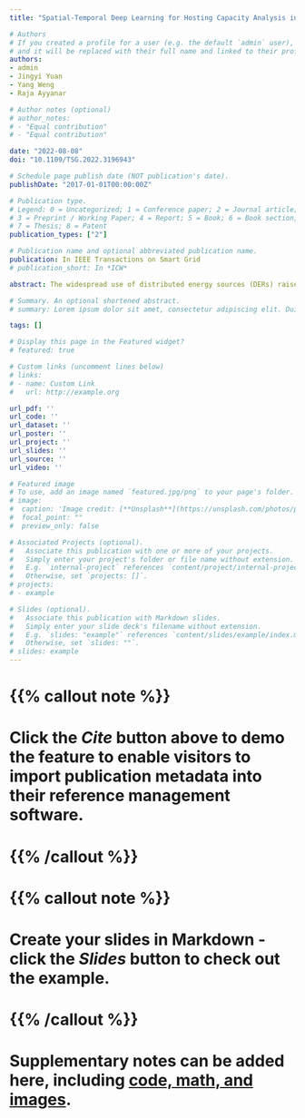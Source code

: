 ```yaml
---
title: "Spatial-Temporal Deep Learning for Hosting Capacity Analysis in Distribution Grids"

# Authors
# If you created a profile for a user (e.g. the default `admin` user), write the username (folder name) here 
# and it will be replaced with their full name and linked to their profile.
authors:
- admin
- Jingyi Yuan
- Yang Weng
- Raja Ayyanar

# Author notes (optional)
# author_notes:
# - "Equal contribution"
# - "Equal contribution"

date: "2022-08-08"
doi: "10.1109/TSG.2022.3196943"

# Schedule page publish date (NOT publication's date).
publishDate: "2017-01-01T00:00:00Z"

# Publication type.
# Legend: 0 = Uncategorized; 1 = Conference paper; 2 = Journal article;
# 3 = Preprint / Working Paper; 4 = Report; 5 = Book; 6 = Book section;
# 7 = Thesis; 8 = Patent
publication_types: ["2"]

# Publication name and optional abbreviated publication name.
publication: In IEEE Transactions on Smart Grid
# publication_short: In *ICW*

abstract: The widespread use of distributed energy sources (DERs) raises significant challenges for power system design, planning, and operation, leading to wide adaptation of tools on hosting capacity analysis (HCA). Traditional HCA methods conduct extensive power flow analysis. Due to the computation burden, these time-consuming methods fail to provide online hosting capacity (HC) in large distribution systems. To solve the problem, we first propose a deep learning-based problem formulation for HCA, which conducts offline training and determines HC in real time. The used learning model, long short-term memory (LSTM), implements historical time-series data to capture periodical patterns in distribution systems. However, directly applying LSTMs suffers from low accuracy due to the lack of consideration on spatial information, where location information like feeder topology is critical in nodal HCA. Therefore, we modify the forget gate function to dual forget gates, to capture the spatial correlation within the grid. Such a design turns the LSTM into the Spatial-Temporal LSTM (ST-LSTM). Moreover, as voltage violations are the most vital constraints in HCA, we design a voltage sensitivity gate to increase accuracy further. The results of LSTMs and ST-LSTMs on feeders, such as IEEE 34-, 123-bus feeders, and utility feeders, validate our designs.

# Summary. An optional shortened abstract.
# summary: Lorem ipsum dolor sit amet, consectetur adipiscing elit. Duis posuere tellus ac convallis placerat. Proin tincidunt magna sed ex sollicitudin condimentum.

tags: []

# Display this page in the Featured widget?
# featured: true

# Custom links (uncomment lines below)
# links:
# - name: Custom Link
#   url: http://example.org

url_pdf: ''
url_code: ''
url_dataset: ''
url_poster: ''
url_project: ''
url_slides: ''
url_source: ''
url_video: ''

# Featured image
# To use, add an image named `featured.jpg/png` to your page's folder. 
# image:
#  caption: 'Image credit: [**Unsplash**](https://unsplash.com/photos/pLCdAaMFLTE)'
#  focal_point: ""
#  preview_only: false

# Associated Projects (optional).
#   Associate this publication with one or more of your projects.
#   Simply enter your project's folder or file name without extension.
#   E.g. `internal-project` references `content/project/internal-project/index.md`.
#   Otherwise, set `projects: []`.
# projects:
# - example

# Slides (optional).
#   Associate this publication with Markdown slides.
#   Simply enter your slide deck's filename without extension.
#   E.g. `slides: "example"` references `content/slides/example/index.md`.
#   Otherwise, set `slides: ""`.
# slides: example
---
```


# {{% callout note %}}
# Click the *Cite* button above to demo the feature to enable visitors to import publication metadata into their reference management software.
# {{% /callout %}}

# {{% callout note %}}
# Create your slides in Markdown - click the *Slides* button to check out the example.
# {{% /callout %}}

# Supplementary notes can be added here, including [code, math, and images](https://wowchemy.com/docs/writing-markdown-latex/).
